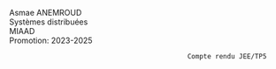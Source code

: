 Asmae ANEMROUD                                                                                                                
Systèmes distribuées                                                                                                             
MIAAD                                                                                                                       
Promotion: 2023-2025

                                                 Compte rendu JEE/TP5


